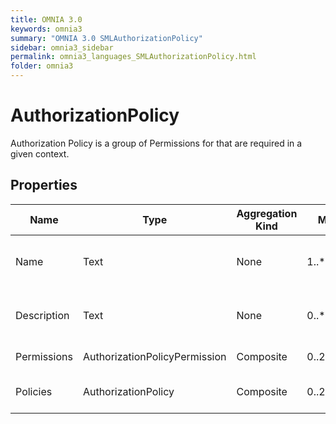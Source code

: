 ```yaml
---
title: OMNIA 3.0
keywords: omnia3
summary: "OMNIA 3.0 SMLAuthorizationPolicy"
sidebar: omnia3_sidebar
permalink: omnia3_languages_SMLAuthorizationPolicy.html
folder: omnia3
---
```


# AuthorizationPolicy
Authorization Policy is a group of Permissions for that are required in a given context.
## Properties
|Name|Type|Aggregation Kind|Multiplicity|Description|
|--|--|--|--|--|
|Name|Text|None|1..*|The name of the policy (unique identifier).|
|Description|Text|None|0..*|The textual explanation of the policy purpose.|
|Permissions|AuthorizationPolicyPermission|Composite|0..2147483647|List of permissions.|
|Policies|AuthorizationPolicy|Composite|0..2147483647|Child authorization policies.|


